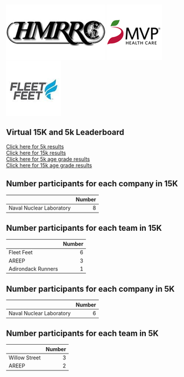 ![image](hmrrc_65h.jpg) ![image](MVP-1.jpg)  ![image](FF_Logo_Stacked_7-150x118.jpg)  

## Virtual 15K and 5k Leaderboard  
[Click here for 5k results](https://bnorthan.github.io/Virtual15K_5K/leaderboard5k)  
[Click here for 15k results](https://bnorthan.github.io/Virtual15K_5K/leaderboard15k)  
[Click here for 5k age grade results](https://bnorthan.github.io/Virtual15K_5K/leaderboard5kage)  
[Click here for 15k age grade results](https://bnorthan.github.io/Virtual15K_5K/leaderboard15kage)  


## Number participants for each company in 15K  
  
|                          |   Number |
|:-------------------------|---------:|
| Naval Nuclear Laboratory |        8 |  
  
## Number participants for each team in 15K  
  
|                    |   Number |
|:-------------------|---------:|
| Fleet Feet         |        6 |
| AREEP              |        3 |
| Adirondack Runners |        1 |  
  
## Number participants for each company in 5K  
  
|                          |   Number |
|:-------------------------|---------:|
| Naval Nuclear Laboratory |        6 |  
  
## Number participants for each team in 5K  
  
|               |   Number |
|:--------------|---------:|
| Willow Street |        3 |
| AREEP         |        2 |  
  

